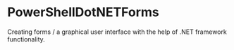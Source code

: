 # PowerShellDotNETForms
Creating forms / a graphical user interface with the help of .NET framework functionality.
